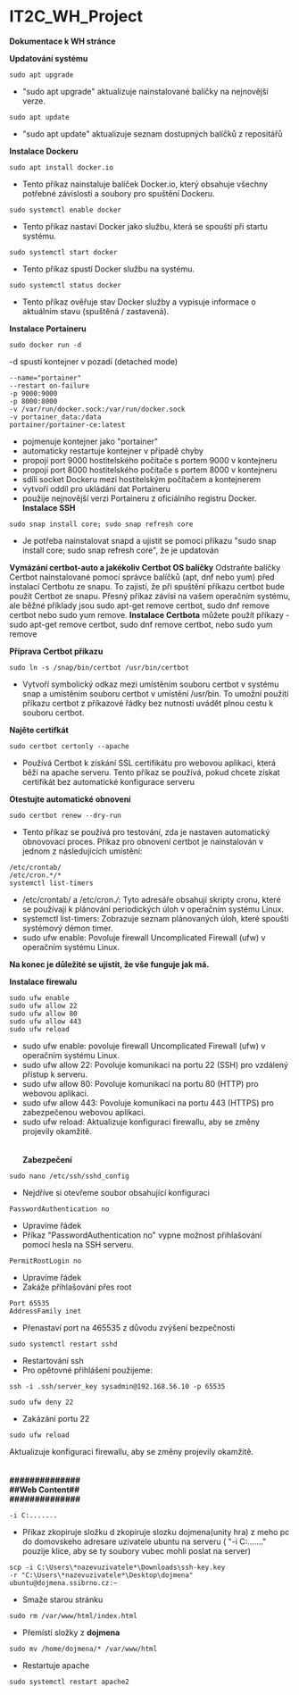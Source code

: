 # IT2C_WH_Project
**Dokumentace k WH stránce**

**Updatování systému**
````console
sudo apt upgrade 
````
- "sudo apt upgrade" aktualizuje nainstalované balíčky na nejnovější verze.
````console
sudo apt update
````
- "sudo apt update" aktualizuje seznam dostupných balíčků z repositářů

**Instalace Dockeru**
````console
sudo apt install docker.io
````
- Tento příkaz nainstaluje balíček Docker.io, který obsahuje všechny potřebné závislosti a soubory pro spuštění Dockeru.
````console
sudo systemctl enable docker
````
- Tento příkaz nastaví Docker jako službu, která se spouští při startu systému.
````console
sudo systemctl start docker
````
- Tento příkaz spustí Docker službu na systému.
````console
sudo systemctl status docker 
````
- Tento příkaz ověřuje stav Docker služby a vypisuje informace o aktuálním stavu (spuštěná / zastavená).

**Instalace Portaineru** 
````console
sudo docker run -d
````
-d spustí kontejner v pozadí (detached mode)
````console
--name="portainer"
--restart on-failure
-p 9000:9000
-p 8000:8000
-v /var/run/docker.sock:/var/run/docker.sock
-v portainer_data:/data
portainer/portainer-ce:latest
````
- pojmenuje kontejner jako "portainer"
- automaticky restartuje kontejner v případě chyby
- propojí port 9000 hostitelského počítače s portem 9000 v kontejneru
- propojí port 8000 hostitelského počítače s portem 8000 v kontejneru
- sdílí socket Dockeru mezi hostitelským počítačem a kontejnerem
- vytvoří oddíl pro ukládání dat Portaineru
- použije nejnovější verzi Portaineru z oficiálního registru Docker.
**Instalace SSH**
````console
sudo snap install core; sudo snap refresh core
````
- Je potřeba nainstalovat snapd a ujistit se pomocí příkazu "sudo snap install core; sudo snap refresh core", že je updatován

**Vymázání certbot-auto a jakékoliv Certbot OS balíčky**
Odstraňte balíčky Certbot nainstalované pomocí správce balíčků (apt, dnf nebo yum) před instalací Certbotu ze snapu. To zajistí, že při spuštění příkazu certbot bude použit Certbot ze snapu. Přesný příkaz závisí na vašem operačním systému, ale běžné příklady jsou sudo apt-get remove certbot, sudo dnf remove certbot nebo sudo yum remove.
**Instalace Certbota**
můžete použít příkazy - sudo apt-get remove certbot, sudo dnf remove certbot, nebo sudo yum remove

**Příprava Certbot příkazu**
````console
sudo ln -s /snap/bin/certbot /usr/bin/certbot
````
- Vytvoří symbolický odkaz mezi umístěním souboru certbot v systému snap a umístěním souboru certbot v umístění /usr/bin. To umožní použití příkazu certbot z příkazové řádky bez nutnosti uvádět plnou cestu k souboru certbot.

**Najěte certifkát**
````console
sudo certbot certonly --apache
````
- Používá Certbot k získání SSL certifikátu pro webovou aplikaci, která běží na apache serveru. Tento příkaz se používá, pokud chcete získat certifikát bez automatické konfigurace serveru

**Otestujte automatické obnovení**
````console
sudo certbot renew --dry-run
````
- Tento příkaz se používá pro testování, zda je nastaven automatický obnovovací proces.
Příkaz pro obnovení certbot je nainstalován v jednom z následujících umístění:
````console
/etc/crontab/
/etc/cron.*/*
systemctl list-timers
````
- /etc/crontab/ a /etc/cron.*/*: Tyto adresáře obsahují skripty cronu, které se používají k plánování periodických úloh v operačním systému Linux.
- systemctl list-timers: Zobrazuje seznam plánovaných úloh, které spouští systémový démon timer.
- sudo ufw enable: Povoluje firewall Uncomplicated Firewall (ufw) v operačním systému Linux.

**Na konec je důležité se ujistit, že vše funguje jak má.** 

**Instalace firewalu**
````console
sudo ufw enable
sudo ufw allow 22
sudo ufw allow 80
sudo ufw allow 443
sudo ufw reload
````
- sudo ufw enable: povoluje firewall Uncomplicated Firewall (ufw) v operačním systému Linux.
- sudo ufw allow 22: Povoluje komunikaci na portu 22 (SSH) pro vzdálený přístup k serveru.
- sudo ufw allow 80: Povoluje komunikaci na portu 80 (HTTP) pro webovou aplikaci.
- sudo ufw allow 443: Povoluje komunikaci na portu 443 (HTTPS) pro zabezpečenou webovou aplikaci.
- sudo ufw reload: Aktualizuje konfiguraci firewallu, aby se změny projevily okamžitě.\
\
\
**Zabezpečení**
````console
sudo nano /etc/ssh/sshd_config
````
- Nejdříve si otevřeme soubor obsahující konfiguraci
````console
PasswordAuthentication no
````
- Upravíme řádek
- Příkaz "PasswordAuthentication no" vypne možnost přihlašování pomocí hesla na SSH serveru.
````console
PermitRootLogin no
````
- Upravíme řádek
- Zakáže přihlašování přes root
````console
Port 65535
AddressFamily inet
````
- Přenastaví port na 465535 z důvodu zvýšení bezpečnosti
````console
sudo systemctl restart sshd
````
- Restartování ssh
- Pro opětovné přihlášení použijeme:
````console
ssh -i .ssh/server_key sysadmin@192.168.56.10 -p 65535
````
````console
sudo ufw deny 22
````
- Zakázání portu 22
````console
sudo ufw reload
````
Aktualizuje konfiguraci firewallu, aby se změny projevily okamžitě.\
\
\
**##############\
  ##Web Content##\
  ##############**
 ````console
 -i C:.......
 ````
 - Příkaz zkopiruje složku d
zkopiruje slozku dojmena(unity hra) z meho pc do domovskeho adresare uzivatele ubuntu na serveru ( "-i C:......." pouzije klice, aby se ty soubory vubec mohli poslat na server)
````console
scp -i C:\Users\*nazevuzivatele*\Downloads\ssh-key.key 
-r "C:\Users\*nazevuzivatele*\Desktop\dojmena" ubuntu@dojmena.ssibrno.cz:~
````
- Smaže starou stránku
````console
sudo rm /var/www/html/index.html
````

- Přemístí složky z **dojmena** 
````console
sudo mv /home/dojmena/* /var/www/html
````

- Restartuje apache
````console
sudo systemctl restart apache2
````
